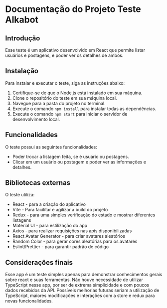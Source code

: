 # Documentação do Projeto Teste Alkabot

## Introdução

Esse teste é um aplicativo desenvolvido em React que permite listar usuários e postagens, e poder ver os detalhes de ambos.

## Instalação

Para instalar e executar o teste, siga as instruções abaixo:

1.  Certifique-se de que o Node.js está instalado em sua máquina.
2.  Clone o repositório do teste em sua máquina local.
3.  Navegue para a pasta do projeto no terminal.
4.  Execute o comando `npm install` para instalar todas as dependências.
5.  Execute o comando `npm start` para iniciar o servidor de desenvolvimento local.

## Funcionalidades

O teste possui as seguintes funcionalidades:

-   Poder trocar a listagem feita, se é usuário ou postagens.
-   Clicar em um usuário ou postagem e poder ver as informações e detalhes.

## Bibliotecas externas

O teste utiliza:

-   React - para a criação do aplicativo
-   Vite - Para facilitar e agilizar a build do projeto
-   Redux - para uma simples verificação do estado e mostrar diferentes listagens
-   Material UI - para estilização do app
-   Axios - para realizar requisições nas apis disponibilizadas
-   React Avatar Generator - para criar avatares aleatórios
-   Random Color - para gerar cores aleatórias para os avatares
-   Eslint/Prettier - para garantir padrão de código

## Considerações finais

Esse app é um teste simples apenas para demonstrar conhecimentos gerais sobre react e suas ferramentas. Não houve necessidade de utilizar TypeScript nesse app, por ser de extrema simplicidade e com poucos dados recebidos da API. Possíveis melhorias futuras seriam a utilização de TypeScript, maiores modificações e interações com a store e redux para novas funcionalidades.
